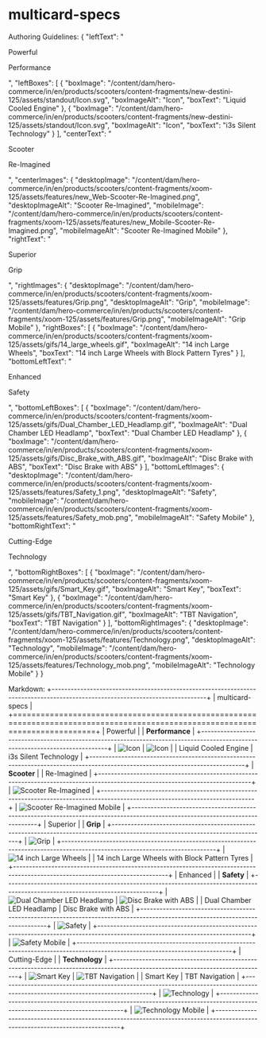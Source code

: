 
# multicard-specs

Authoring Guidelines:
{
  "leftText": "<p>Powerful</p><p><span class="leader">Performance</span></p>",
  "leftBoxes": [
    {
      "boxImage": "/content/dam/hero-commerce/in/en/products/scooters/content-fragments/new-destini-125/assets/standout/Icon.svg",
      "boxImageAlt": "Icon",
      "boxText": "Liquid Cooled Engine"
    },
    {
      "boxImage": "/content/dam/hero-commerce/in/en/products/scooters/content-fragments/new-destini-125/assets/standout/Icon.svg",
      "boxImageAlt": "Icon",
      "boxText": "i3s Silent Technology"
    }
  ],
  "centerText": "<p><span class="standout"><b></b>Scooter</span></p><p>Re-Imagined</p>",
  "centerImages": {
    "desktopImage": "/content/dam/hero-commerce/in/en/products/scooters/content-fragments/xoom-125/assets/features/new_Web-Scooter-Re-Imagined.png",
    "desktopImageAlt": "Scooter Re-Imagined",
    "mobileImage": "/content/dam/hero-commerce/in/en/products/scooters/content-fragments/xoom-125/assets/features/new_Mobile-Scooter-Re-Imagined.png",
    "mobileImageAlt": "Scooter Re-Imagined Mobile"
  },
  "rightText": "<p>Superior</p><p><span class="design">Grip</span></p>",
  "rightImages": {
    "desktopImage": "/content/dam/hero-commerce/in/en/products/scooters/content-fragments/xoom-125/assets/features/Grip.png",
    "desktopImageAlt": "Grip",
    "mobileImage": "/content/dam/hero-commerce/in/en/products/scooters/content-fragments/xoom-125/assets/features/Grip.png",
    "mobileImageAlt": "Grip Mobile"
  },
  "rightBoxes": [
    {
      "boxImage": "/content/dam/hero-commerce/in/en/products/scooters/content-fragments/xoom-125/assets/gifs/14_large_wheels.gif",
      "boxImageAlt": "14 inch Large Wheels",
      "boxText": "14 inch Large Wheels with Block Pattern Tyres"
    }
  ],
  "bottomLeftText": "<p>Enhanced</p><p><span class="comfort">Safety</span></p>",
  "bottomLeftBoxes": [
    {
      "boxImage": "/content/dam/hero-commerce/in/en/products/scooters/content-fragments/xoom-125/assets/gifs/Dual_Chamber_LED_Headlamp.gif",
      "boxImageAlt": "Dual Chamber LED Headlamp",
      "boxText": "Dual Chamber LED Headlamp"
    },
    {
      "boxImage": "/content/dam/hero-commerce/in/en/products/scooters/content-fragments/xoom-125/assets/gifs/Disc_Brake_with_ABS.gif",
      "boxImageAlt": "Disc Brake with ABS",
      "boxText": "Disc Brake with ABS"
    }
  ],
  "bottomLeftImages": {
    "desktopImage": "/content/dam/hero-commerce/in/en/products/scooters/content-fragments/xoom-125/assets/features/Safety_1.png",
    "desktopImageAlt": "Safety",
    "mobileImage": "/content/dam/hero-commerce/in/en/products/scooters/content-fragments/xoom-125/assets/features/Safety_mob.png",
    "mobileImageAlt": "Safety Mobile"
  },
  "bottomRightText": "<p>Cutting-Edge</p><p><span class="style">Technology</span></p>",
  "bottomRightBoxes": [
    {
      "boxImage": "/content/dam/hero-commerce/in/en/products/scooters/content-fragments/xoom-125/assets/gifs/Smart_Key.gif",
      "boxImageAlt": "Smart Key",
      "boxText": "Smart Key"
    },
    {
      "boxImage": "/content/dam/hero-commerce/in/en/products/scooters/content-fragments/xoom-125/assets/gifs/TBT_Navigation.gif",
      "boxImageAlt": "TBT Navigation",
      "boxText": "TBT Navigation"
    }
  ],
  "bottomRightImages": {
    "desktopImage": "/content/dam/hero-commerce/in/en/products/scooters/content-fragments/xoom-125/assets/features/Technology.png",
    "desktopImageAlt": "Technology",
    "mobileImage": "/content/dam/hero-commerce/in/en/products/scooters/content-fragments/xoom-125/assets/features/Technology_mob.png",
    "mobileImageAlt": "Technology Mobile"
  }
}

Markdown:
+------------------------------------------------------------------------------------------------------------------------------+
| multicard-specs                                                                                                              |
+==============================================================================================================================+
| Powerful                                                                                                                     |
| **Performance**                                                                                                              |
+------------------------------------------------------------------------------------------------------------------------------+
| ![Icon](/content/dam/hero-commerce/in/en/products/scooters/content-fragments/new-destini-125/assets/standout/Icon.svg) | ![Icon](/content/dam/hero-commerce/in/en/products/scooters/content-fragments/new-destini-125/assets/standout/Icon.svg) |
| Liquid Cooled Engine                                                                                                        | i3s Silent Technology                                                                                               |
+------------------------------------------------------------------------------------------------------------------------------+
| **Scooter**                                                                                                                 |
| Re-Imagined                                                                                                                 |
+------------------------------------------------------------------------------------------------------------------------------+
| ![Scooter Re-Imagined](/content/dam/hero-commerce/in/en/products/scooters/content-fragments/xoom-125/assets/features/new_Web-Scooter-Re-Imagined.png) |
+------------------------------------------------------------------------------------------------------------------------------+
| ![Scooter Re-Imagined Mobile](/content/dam/hero-commerce/in/en/products/scooters/content-fragments/xoom-125/assets/features/new_Mobile-Scooter-Re-Imagined.png) |
+------------------------------------------------------------------------------------------------------------------------------+
| Superior                                                                                                                    |
| **Grip**                                                                                                                    |
+------------------------------------------------------------------------------------------------------------------------------+
| ![Grip](/content/dam/hero-commerce/in/en/products/scooters/content-fragments/xoom-125/assets/features/Grip.png)             |
+------------------------------------------------------------------------------------------------------------------------------+
| ![14 inch Large Wheels](/content/dam/hero-commerce/in/en/products/scooters/content-fragments/xoom-125/assets/gifs/14_large_wheels.gif) |
| 14 inch Large Wheels with Block Pattern Tyres                                                                               |
+------------------------------------------------------------------------------------------------------------------------------+
| Enhanced                                                                                                                     |
| **Safety**                                                                                                                   |
+------------------------------------------------------------------------------------------------------------------------------+
| ![Dual Chamber LED Headlamp](/content/dam/hero-commerce/in/en/products/scooters/content-fragments/xoom-125/assets/gifs/Dual_Chamber_LED_Headlamp.gif) | ![Disc Brake with ABS](/content/dam/hero-commerce/in/en/products/scooters/content-fragments/xoom-125/assets/gifs/Disc_Brake_with_ABS.gif) |
| Dual Chamber LED Headlamp                                                                                                   | Disc Brake with ABS                                                                                                |
+------------------------------------------------------------------------------------------------------------------------------+
| ![Safety](/content/dam/hero-commerce/in/en/products/scooters/content-fragments/xoom-125/assets/features/Safety_1.png)         |
+------------------------------------------------------------------------------------------------------------------------------+
| ![Safety Mobile](/content/dam/hero-commerce/in/en/products/scooters/content-fragments/xoom-125/assets/features/Safety_mob.png) |
+------------------------------------------------------------------------------------------------------------------------------+
| Cutting-Edge                                                                                                                 |
| **Technology**                                                                                                               |
+------------------------------------------------------------------------------------------------------------------------------+
| ![Smart Key](/content/dam/hero-commerce/in/en/products/scooters/content-fragments/xoom-125/assets/gifs/Smart_Key.gif)         | ![TBT Navigation](/content/dam/hero-commerce/in/en/products/scooters/content-fragments/xoom-125/assets/gifs/TBT_Navigation.gif) |
| Smart Key                                                                                                                    | TBT Navigation                                                                                                      |
+------------------------------------------------------------------------------------------------------------------------------+
| ![Technology](/content/dam/hero-commerce/in/en/products/scooters/content-fragments/xoom-125/assets/features/Technology.png)   |
+------------------------------------------------------------------------------------------------------------------------------+
| ![Technology Mobile](/content/dam/hero-commerce/in/en/products/scooters/content-fragments/xoom-125/assets/features/Technology_mob.png) |
+------------------------------------------------------------------------------------------------------------------------------+
    